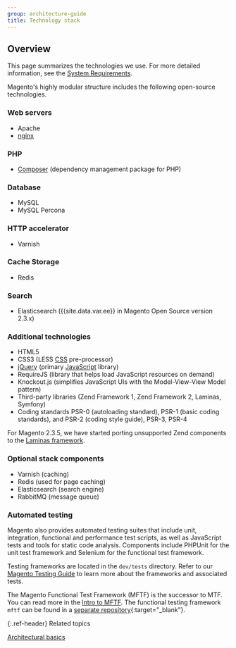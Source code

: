 ```yaml
---
group: architecture-guide
title: Technology stack
---
```


## Overview

This page summarizes the technologies we use. For more detailed information, see the [System Requirements]({{page.baseurl}}/install-gde/system-requirements.html).

Magento's highly modular structure includes the following open-source technologies.

### Web servers

*  Apache
*  [nginx](https://glossary.magento.com/nginx)

### PHP

*  [Composer](https://glossary.magento.com/composer) (dependency management package for PHP)

### Database

*  MySQL
*  MySQL Percona

### HTTP accelerator

*  Varnish

### Cache Storage

*  Redis

### Search

*  Elasticsearch ({{site.data.var.ee}} in Magento Open Source version 2.3.x)

### Additional technologies

*  HTML5
*  CSS3 (LESS [CSS](https://glossary.magento.com/css) pre-processor)
*  [jQuery](https://glossary.magento.com/jquery) (primary [JavaScript](https://glossary.magento.com/javascript) library)
*  RequireJS (library that helps load JavaScript resources on demand)
*  Knockout.js (simplifies JavaScript UIs with the Model-View-View Model pattern)
*  Third-party libraries (Zend Framework 1, Zend Framework 2, Laminas, Symfony)
*  Coding standards PSR-0 (autoloading standard), PSR-1 (basic coding standards), and PSR-2 (coding style guide), PSR-3, PSR-4

For Magento 2.3.5, we have started porting unsupported Zend components to the [Laminas framework](https://www.zend.com/blog/evolution-zend-framework-laminas-project).

### Optional stack components

*  Varnish (caching)
*  Redis (used for page caching)
*  Elasticsearch (search engine)
*  RabbitMQ (message queue)

### Automated testing

Magento also provides automated testing suites that include unit, integration, functional and performance test scripts, as well as JavaScript tests and tools for static code analysis. Components include PHPUnit for the unit test framework and Selenium for the functional test framework.

Testing frameworks are located in the `dev/tests` directory. Refer to our [Magento Testing Guide]({{page.baseurl}}/test/testing.html) to learn more about the frameworks and associated tests.

The Magento Functional Test Framework (MFTF) is the successor to MTF. You can read more in the [Intro to MFTF](https://devdocs.magento.com/mftf/docs/introduction.html). The functional testing framework `mftf` can be found in a [separate repository](https://github.com/magento/mftf){:target="_blank"}.

{:.ref-header}
Related topics

[Architectural basics]({{page.baseurl}}/architecture/archi_perspectives/ABasics_intro.html)
